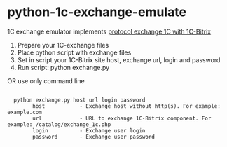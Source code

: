 # python-1c-exchange-emulate

1C exchange emulator implements [protocol exchange 1C with 1C-Bitrix](http://v8.1c.ru/edi/edi_stnd/131/)

1. Prepare your 1C-exchange files
2. Place python script with exchange files
3. Set in script your 1C-Bitrix site host, exchange url, login and password
4. Run script: python exchange.py

OR use only command line
<pre><code>
  python exchange.py host url login password
        host           - Exchange host without http(s). For example: example.com
        url            - URL to exchange 1C-Bitrix component. For example: /catalog/exchange_1c.php
        login          - Exchange user login
        password       - Exchange user password
</code></pre>
